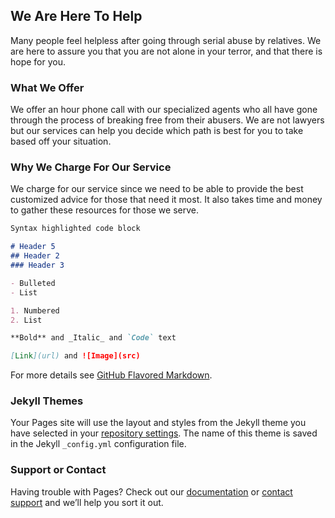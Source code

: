 ## We Are Here To Help 

Many people feel helpless after going through serial abuse by relatives. We are here to assure you that you are not alone in your terror, and that there is hope for you.

### What We Offer
We offer an hour phone call with our specialized agents who all have gone through the process of breaking free from their abusers. We are not lawyers but our services can help you decide which path is best for you to take based off your situation. 

### Why We Charge For Our Service
We charge for our service since we need to be able to provide the best customized advice for those that need it most.
It also takes time and money to gather these resources for those we serve.


```markdown
Syntax highlighted code block

# Header 5
## Header 2
### Header 3

- Bulleted
- List

1. Numbered
2. List

**Bold** and _Italic_ and `Code` text

[Link](url) and ![Image](src)
```

For more details see [GitHub Flavored Markdown](https://guides.github.com/features/mastering-markdown/).

### Jekyll Themes

Your Pages site will use the layout and styles from the Jekyll theme you have selected in your [repository settings](https://github.com/PAFTA/Practical-Advice-For-The-Abused./settings). The name of this theme is saved in the Jekyll `_config.yml` configuration file.

### Support or Contact

Having trouble with Pages? Check out our [documentation](https://help.github.com/categories/github-pages-basics/) or [contact support](https://github.com/contact) and we’ll help you sort it out.

